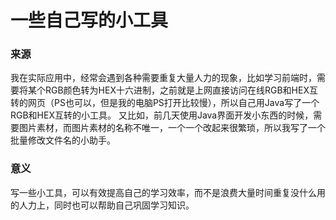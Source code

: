 # 一些自己写的小工具
### 来源
我在实际应用中，经常会遇到各种需要重复大量人力的现象，比如学习前端时，需要将某个RGB颜色转为HEX十六进制，之前就是上网直接访问在线RGB和HEX互转的网页（PS也可以，但是我的电脑PS打开比较慢），所以自己用Java写了一个RGB和HEX互转的小工具。
又比如，前几天使用Java界面开发小东西的时候，需要图片素材，而图片素材的名称不唯一，一个一个改起来很繁琐，所以我写了一个批量修改文件名的小助手。
### 意义
写一些小工具，可以有效提高自己的学习效率，而不是浪费大量时间重复没什么用的人力上，同时也可以帮助自己巩固学习知识。
